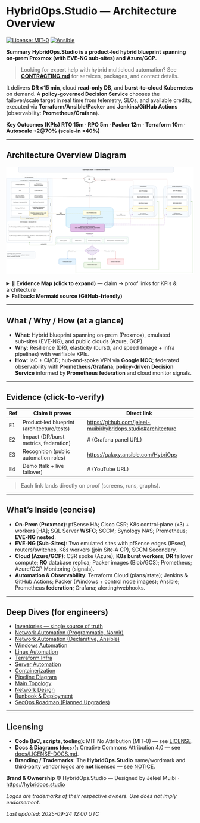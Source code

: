 # HybridOps.Studio — Architecture Overview

[![License: MIT-0](https://img.shields.io/badge/License-MIT--0-blue.svg)](https://opensource.org/licenses/MIT-0)
[![Ansible](https://img.shields.io/badge/ansible-2.9%2B-red.svg)](https://ansible.com)

**Summary**
**HybridOps.Studio is a product‑led hybrid blueprint spanning on‑prem Proxmox (with EVE‑NG sub‑sites) and Azure/GCP.**

> Looking for expert help with hybrid multicloud automation?
> See **[CONTRACTING.md](./CONTRACTING.md)** for services, packages, and contact details.

It delivers **DR ≤15 min**, cloud **read‑only DB**, and **burst‑to‑cloud Kubernetes** on demand.
A **policy‑governed Decision Service** chooses the failover/scale target in real time from telemetry, SLOs, and available credits, executed via **Terraform/Ansible/Packer** and **Jenkins/GitHub Actions** (observability: **Prometheus/Grafana**).

**Key Outcomes (KPIs)**
**RTO 15m · RPO 5m · Packer 12m · Terraform 10m · Autoscale +2@70% (scale‑in <40%)**

---

## Architecture Overview Diagram

![HybridOps Architecture Overview](docs/diagrams/flowcharts/renders/architecture-overview.png)

<details>
<summary><strong>🔎 Evidence Map (click to expand)</strong> — claim → proof links for KPIs & architecture</summary>

#### KPIs
- **RTO ≤ 15m** — [Grafana DR panel](#) · [Runbook step timings](#)
- **RPO ≤ 5m** — [SQL log shipping / AG graph](#)
- **Packer ≤ 12m** — [CI log: packer build](#)
- **Terraform ≤ 10m** — [CI log: terraform apply](#)
- **Autoscale +2@70% (scale-in <40%)** — [Alert → scale event trace](#)

#### Architecture Assertions
- **NCC hub-and-spoke** — [Topology / NCC routes](#)
- **Prometheus federation (on‑prem ↔ cloud)** — [Federation targets](#) · [Dashboards](#)
- **SQL WSFC → Azure RO** — [Replica status dashboard](#)
- **Packer → Blob / GCS (runtime images)** — [Artifact listings](#)
- **Decision Service (policy‑governed)** — [Repo section / policy file](#)

> Full, maintained list with screenshots and context: [`docs/EVIDENCE_MAP.md`](docs/evidence_map.md)
</details>

<details>
<summary><strong>Fallback: Mermaid source (GitHub‑friendly)</strong></summary>

```mermaid
flowchart LR
  subgraph OnPrem["On‑Prem (Site A) [HA]"]
    PVE["Proxmox Cluster [HA]"]
    PF["pfSense [HA]"]
    CSR["CSR1000v (IPsec)"]
    KCP["Kubernetes Control Plane x3 [HA]"]
    KW["Worker Nodes"]
    SCCM["SCCM Primary"]
    SQL["SQL Server (WSFC)"]
    NAS["Synology NAS"]
    PROM_ON["Prometheus"]
  end

  subgraph EVE["EVE‑NG Region"]
    subgraph B1["Sub‑site B1"]
      PF_B1["pfSense Edge (IPsec)"]
      RSW_B1["Routers & Switches"]
      KW_B1["K8s Workers"]
      SCCM_B1["SCCM Secondary"]
    end
    subgraph B2["Sub‑site B2"]
      PF_B2["pfSense Edge (IPsec)"]
      RSW_B2["Routers & Switches"]
      KW_B2["K8s Workers"]
      SCCM_B2["SCCM Secondary"]
    end
  end

  subgraph HUB["Hub & Observability"]
    NCC["Google NCC (Hub)"]
    PROM_CORE["Prometheus Federation Core"]
    GRAF["Grafana"]
    ALERT["Alerting/Webhooks"]
  end

  subgraph Azure["Azure (DR/Burst)"]
    CSR_AZ["CSR Spoke"]
    K8S_AZ["K8s Burst Workers"]
    DR_VM["Failover Compute [DR]"]
    RO_DB["Read‑Only DB Replica [RO]"]
    BLOB["Blob (Packer Images)"]
    PROM_AZ["Prometheus"]
    AZ_MON["Azure Monitor"]
  end

  subgraph GCP["GCP (Burst)"]
    K8S_GCP["K8s Burst Workers"]
    GCS["GCS (Packer Mirror)"]
    PROM_GCP["Prometheus"]
  end

  subgraph CICD["CI/CD & Images"]
    JENK["Jenkins"]
    GHA["GitHub Actions"]
    PACK["Packer"]
    TFC["Terraform Cloud"]
  end

  %% primary flows
  PVE --> KCP
  KCP --> KW
  KCP --> SQL
  SCCM --> KW
  PROM_ON --> PROM_CORE
  PROM_CORE --> GRAF
  GRAF --> ALERT
  TFC --> PVE
  JENK --> PACK
  GHA --> PACK
  PACK --> BLOB
  PACK --> GCS

  %% overlays (dashed)
  CSR -. "VPN IPsec" .-> NCC
  PF_B1 -. "VPN IPsec" .-> NCC
  PF_B2 -. "VPN IPsec" .-> NCC
  NCC -. "Spoke" .-> CSR_AZ
  PROM_ON -. "Federation" .-> PROM_AZ
  PROM_ON -. "Federation" .-> PROM_GCP
  KCP -. "Burst" .-> K8S_AZ
  KCP -. "Burst" .-> K8S_GCP
  SQL -. "Replication" .-> RO_DB
  AZ_MON -. "Autoscale Signal" .-> K8S_AZ
```
</details>

---

## What / Why / How (at a glance)
- **What**: Hybrid blueprint spanning on‑prem (Proxmox), emulated sub‑sites (EVE‑NG), and public clouds (Azure, GCP).
- **Why**: Resilience (DR), elasticity (burst), and speed (image + infra pipelines) with verifiable KPIs.
- **How**: IaC + CI/CD; hub‑and‑spoke VPN via **Google NCC**; federated observability with **Prometheus/Grafana**; **policy‑driven Decision Service** informed by **Prometheus federation** and cloud monitor signals.

---

## Evidence (click‑to‑verify)

| Ref | Claim it proves                                 | Direct link |
|-----|--------------------------------------------------|-------------|
| E1  | Product‑led blueprint (architecture/tests)       | https://github.com/jeleel-muibi/hybridops.studio#architecture |
| E2  | Impact (DR/burst metrics, federation)            | # (Grafana panel URL) |
| E3  | Recognition (public automation roles)            | https://galaxy.ansible.com/HybriOps |
| E4  | Demo (talk + live failover)                      | # (YouTube URL) |

> Each link lands directly on proof (screens, runs, graphs).

---

## What’s Inside (concise)
- **On‑Prem (Proxmox)**: pfSense HA; Cisco CSR; K8s control‑plane (x3) + workers [HA]; SQL Server **WSFC**; SCCM; Synology NAS; Prometheus; **EVE‑NG nested**.
- **EVE‑NG (Sub‑Sites)**: Two emulated sites with pfSense edges (IPsec), routers/switches, K8s workers (join Site‑A CP), SCCM Secondary.
- **Cloud (Azure/GCP)**: CSR spoke (Azure); **K8s burst workers**; **DR** failover compute; **RO** database replica; Packer images (Blob/GCS); Prometheus; Azure/GCP Monitoring (signals).
- **Automation & Observability**: Terraform Cloud (plans/state); Jenkins & GitHub Actions; Packer (Windows + control node images); Ansible; Prometheus **federation**; Grafana; alerting/webhooks.

---

## Deep Dives (for engineers)
- [Inventories — single source of truth](./inventories/README.md)
- [Network Automation (Programmatic, Nornir)](./showcases/network-automation/programmatic-nornir/README.md)
- [Network Automation (Declarative, Ansible)](./showcases/network-automation/declarative-ansible/README.md)
- [Windows Automation](./windowsAutomation/README.md)
- [Linux Automation](./linuxAutomation/README.md)
- [Terraform Infra](./terraform-infra/README.md)
- [Server Automation](./serverAutomation/README.md)
- [Containerization](./containerization/README.md)
- [Pipeline Diagram](./docs/egf_pipeline.md)
- [Main Topology](./docs/topology_main.png)
- [Network Design](./docs/network-design.md)
- [Runbook & Deployment](./deployments/README.md)
- [SecOps Roadmap (Planned Upgrades)](./docs/guides/secops-roadmap.md)

---

## Licensing

- **Code (IaC, scripts, tooling):** MIT No Attribution (MIT‑0) — see [LICENSE](./LICENSE).
- **Docs & Diagrams (`docs/`):** Creative Commons Attribution 4.0 — see [docs/LICENSE-DOCS.md](./docs/LICENSE-DOCS.md).
- **Branding / Trademarks:** The **HybridOps.Studio** name/wordmark and third‑party vendor logos are **not** licensed — see [NOTICE](./NOTICE).

**Brand & Ownership**
© HybridOps.Studio — Designed by Jeleel Muibi · https://hybridops.studio

_Logos are trademarks of their respective owners. Use does not imply endorsement._

_Last updated: 2025-09-24 12:00 UTC_
